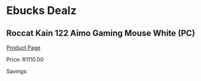 
# Ebucks Dealz
## Roccat Kain 122 Aimo Gaming Mouse White (PC)
[Product Page](https://www.ebucks.com/web/shop/productSelected.do?prodId=1232244634&catId=365757697)

Price: R1110.00

Savings: 


	